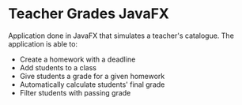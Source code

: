 # Teacher Grades JavaFX
Application done in JavaFX that simulates a teacher's catalogue. The application is able to:
- Create a homework with a deadline
- Add students to a class
- Give students a grade for a given homework
- Automatically calculate students' final grade
- Filter students with passing grade
